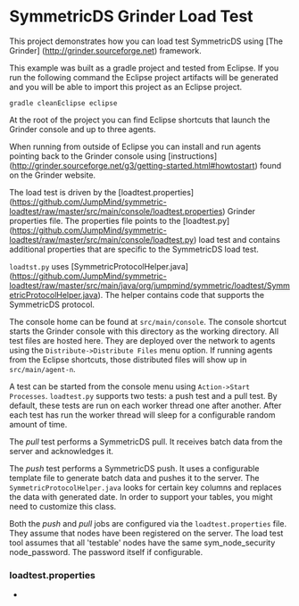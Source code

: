 SymmetricDS Grinder Load Test
==================
This project demonstrates how you can load test SymmetricDS using [The Grinder] (http://grinder.sourceforge.net) framework.

This example was built as a gradle project and tested from Eclipse.  If you run the following command the Eclipse project artifacts will be generated and you will be able to import this project as an Eclipse project.

```
gradle cleanEclipse eclipse
```

At the root of the project you can find Eclipse shortcuts that launch the Grinder console and up to three agents.  

When running from outside of Eclipse you can install and run agents pointing back to the Grinder console using [instructions] (http://grinder.sourceforge.net/g3/getting-started.html#howtostart) found on the Grinder website.

The load test is driven by the [loadtest.properties] (https://github.com/JumpMind/symmetric-loadtest/raw/master/src/main/console/loadtest.properties) Grinder properties file.  The properties file points to the [loadtest.py] (https://github.com/JumpMind/symmetric-loadtest/raw/master/src/main/console/loadtest.py) load test and contains additional properties that are specific to the SymmetricDS load test.

`loadtst.py` uses [SymmetricProtocolHelper.java] (https://github.com/JumpMind/symmetric-loadtest/raw/master/src/main/java/org/jumpmind/symmetric/loadtest/SymmetricProtocolHelper.java).  The helper contains code that supports the SymmetricDS protocol.

The console home can be found at `src/main/console`.  The console shortcut starts the Grinder console with this directory as the working directory.  All test files are hosted here.  They are deployed over the network to agents using the `Distribute->Distribute Files` menu option.  If running agents from the Eclipse shortcuts, those distributed files will show up in `src/main/agent-n`.

A test can be started from the console menu using `Action->Start Processes`.  `loadtest.py` supports two tests: a push test and a pull test.  By default, these tests are run on each worker thread one after another.  After each test has run the worker thread will sleep for a configurable random amount of time.

The _pull_ test performs a SymmetricDS pull.  It receives batch data from the server and acknowledges it. 

The _push_ test performs a SymmetricDS push.  It uses a configurable template file to generate batch data and pushes it to the server.  The `SymmetricProtocolHelper.java` looks for certain key columns and replaces the data with generated date.  In order to support your tables, you might need to customize this class.

Both the _push_ and _pull_ jobs are configured via the `loadtest.properties` file.  They assume that nodes have been registered on the server.  The load test tool assumes that all 'testable' nodes have the same sym_node_security node_password.  The password itself if configurable.

### loadtest.properties

* 
